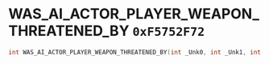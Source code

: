 # WAS_AI_ACTOR_PLAYER_WEAPON_THREATENED_BY `0xF5752F72`

```cpp
int WAS_AI_ACTOR_PLAYER_WEAPON_THREATENED_BY(int _Unk0, int _Unk1, int _Unk2);
```